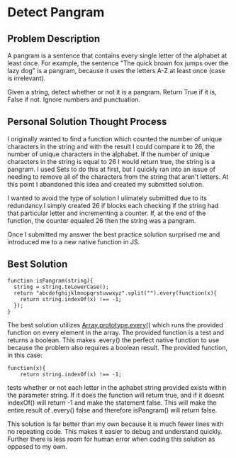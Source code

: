 # Detect Pangram 

## Problem Description

A pangram is a sentence that contains every single letter of the alphabet at least once. For example, the sentence "The quick brown fox jumps over the lazy dog" is a pangram, because it uses the letters A-Z at least once (case is irrelevant).

Given a string, detect whether or not it is a pangram. Return True if it is, False if not. Ignore numbers and punctuation.


## Personal Solution Thought Process

I originally wanted to find a function which counted the number of unique characters in the string and with the result I could compare it to 26, the number of unique characters in the alphabet. If the number of unique characters in the string is equal to 26 I would return true, the string is a pangram. I used Sets to do this at first, but I quickly ran into an issue of needing to remove all of the characters from the string that aren't letters. At this point I abandoned this idea and created my submitted solution.

I wanted to avoid the type of solution I ulimately submitted due to its redundancy.I simply created 26 if blocks each checking if the string had that particular letter and incrementing a counter. If, at the end of the function, the counter equaled 26 then the string was a pangram. 

Once I submitted my answer the best practice solution surprised me and introduced me to a new native function in JS. 


## Best Solution

```
function isPangram(string){
  string = string.toLowerCase();
  return "abcdefghijklmnopqrstuvwxyz".split("").every(function(x){
    return string.indexOf(x) !== -1;
  });
}
```

The best solution utilizes [Array.prototype.every()](https://developer.mozilla.org/en-US/docs/Web/JavaScript/Reference/Global_Objects/Array/every) which runs the provided function on every element in the array. The provided function is a test and returns a boolean. This makes .every() the perfect native function to use because the problem also requires a boolean result. The provided function, in this case:
```
function(x){
    return string.indexOf(x) !== -1;
```
tests whether or not each letter in the aphabet string provided exists within the parameter string. If it does the function will return true, and if it doesnt  indexOf() will return -1 and make the statement false. This will make the entire result of .every() false and therefore isPangram() will return false. 

This solution is far better than my own because it is much fewer lines with no repeating code. This makes it easier to debug and understand quickly. Further there is less room for human error when coding this solution as opposed to my own. 